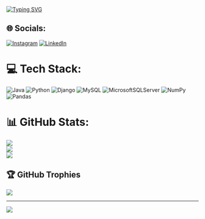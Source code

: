 [![Typing SVG](https://readme-typing-svg.herokuapp.com/?color=00bfbf&size=35&center=true&vCenter=true&width=1000&lines=HELLO,+MY+NAME+IS+YAN+SARDINHA;I+STUDY+SOFTWARE+ENGINEERING+AT+CEULP/ULBRA;%29)](https://git.io/typing-svg)

## 🌐 Socials:
[![Instagram](https://img.shields.io/badge/Instagram-%23E4405F.svg?logo=Instagram&logoColor=white)](https://instagram.com/yangsardinha) [![LinkedIn](https://img.shields.io/badge/LinkedIn-%230077B5.svg?logo=linkedin&logoColor=white)](https://linkedin.com/in/yan-sardinha) 

# 💻 Tech Stack:
![Java](https://img.shields.io/badge/java-%23ED8B00.svg?style=flat&logo=java&logoColor=white) ![Python](https://img.shields.io/badge/python-3670A0?style=flat&logo=python&logoColor=ffdd54) ![Django](https://img.shields.io/badge/django-%23092E20.svg?style=flat&logo=django&logoColor=white) ![MySQL](https://img.shields.io/badge/mysql-%2300f.svg?style=flat&logo=mysql&logoColor=white) ![MicrosoftSQLServer](https://img.shields.io/badge/Microsoft%20SQL%20Sever-CC2927?style=flat&logo=microsoft%20sql%20server&logoColor=white) ![NumPy](https://img.shields.io/badge/numpy-%23013243.svg?style=flat&logo=numpy&logoColor=white) ![Pandas](https://img.shields.io/badge/pandas-%23150458.svg?style=flat&logo=pandas&logoColor=white)
# 📊 GitHub Stats:
![](https://github-readme-stats.vercel.app/api?username=YanSardinha&theme=radical&hide_border=false&include_all_commits=false&count_private=false)<br/>
![](https://github-readme-streak-stats.herokuapp.com/?user=YanSardinha&theme=radical&hide_border=false)<br/>
![](https://github-readme-stats.vercel.app/api/top-langs/?username=YanSardinha&theme=radical&hide_border=false&include_all_commits=false&count_private=false&layout=compact)

## 🏆 GitHub Trophies
![](https://github-profile-trophy.vercel.app/?username=YanSardinha&theme=radical&no-frame=false&no-bg=false&margin-w=4)

---
[![](https://visitcount.itsvg.in/api?id=YanSardinha&icon=9&color=12)](https://visitcount.itsvg.in)
